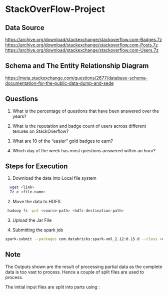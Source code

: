 # StackOverFlow-Project

## Data Source
https://archive.org/download/stackexchange/stackoverflow.com-Badges.7z<br>
https://archive.org/download/stackexchange/stackoverflow.com-Posts.7z<br>
https://archive.org/download/stackexchange/stackoverflow.com-Users.7z<br>

## Schema and The Entity Relationship Diagram
https://meta.stackexchange.com/questions/2677/database-schema-documentation-for-the-public-data-dump-and-sede

## Questions 

1. What is the percentage of questions that have been answered over the years?

2. What is the reputation and badge count of users across different tenures on StackOverflow?

3. What are 10 of the “easier” gold badges to earn?

4. Which day of the week has most questions answered within an hour?

## Steps for Execution

1. Download the data into Local file system
```bash
  wget <link>
  7z e <file-name>
```
2. Move the data to HDFS
```bash
 hadoop fs -put <source-path> <hdfs-destination-path>
```
3. Upload the Jar File

4. Submitting the spark job
```bash
spark-submit --packages com.databricks:spark-xml_2.12:0.15.0 --class <class-name> <jar-file-location> <args>
```

## Note

The Outputs shown are the result of processing partial data as the complete data is too vast to process. Hence a couple of split files are used to process.

The initial input files are split into parts using :
<br>

```split -a <Suffix_length> -d -l <No_of_records_per_split_file> <File_to_Split> <Prefix_for_new_files>
```
